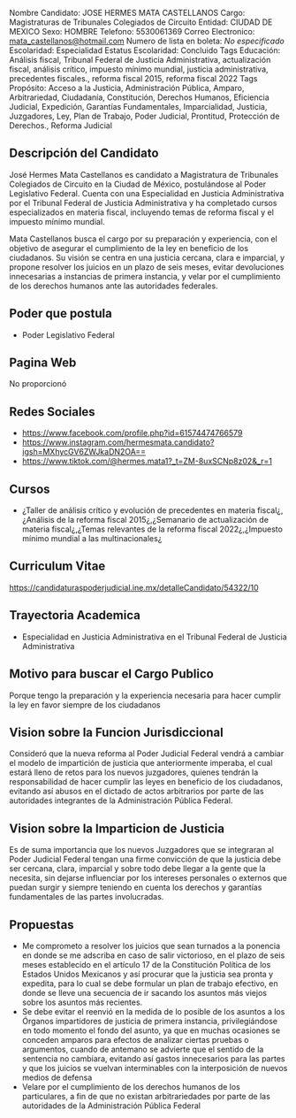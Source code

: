 Nombre Candidato: JOSE HERMES MATA CASTELLANOS
Cargo: Magistraturas de Tribunales Colegiados de Circuito
Entidad: CIUDAD DE MEXICO
Sexo: HOMBRE
Telefono: 5530061369
Correo Electronico: mata_castellanos@hotmail.com
Numero de lista en boleta: *No especificado*
Escolaridad: Especialidad
Estatus Escolaridad: Concluido
Tags Educación: Análisis fiscal, Tribunal Federal de Justicia Administrativa, actualización fiscal, análisis crítico, impuesto mínimo mundial, justicia administrativa, precedentes fiscales., reforma fiscal 2015, reforma fiscal 2022
Tags Propósito: Acceso a la Justicia, Administración Pública, Amparo, Arbitrariedad, Ciudadanía, Constitución, Derechos Humanos, Eficiencia Judicial, Expedición, Garantías Fundamentales, Imparcialidad, Justicia, Juzgadores, Ley, Plan de Trabajo, Poder Judicial, Prontitud, Protección de Derechos., Reforma Judicial


## Descripción del Candidato 

José Hermes Mata Castellanos es candidato a Magistratura de Tribunales Colegiados de Circuito en la Ciudad de México, postulándose al Poder Legislativo Federal. Cuenta con una Especialidad en Justicia Administrativa por el Tribunal Federal de Justicia Administrativa y ha completado cursos especializados en materia fiscal, incluyendo temas de reforma fiscal y el impuesto mínimo mundial.

Mata Castellanos busca el cargo por su preparación y experiencia, con el objetivo de asegurar el cumplimiento de la ley en beneficio de los ciudadanos. Su visión se centra en una justicia cercana, clara e imparcial, y propone resolver los juicios en un plazo de seis meses, evitar devoluciones innecesarias a instancias de primera instancia, y velar por el cumplimiento de los derechos humanos ante las autoridades federales.


## Poder que postula

- Poder Legislativo Federal


## Pagina Web

No proporcionó


## Redes Sociales

- https://www.facebook.com/profile.php?id=61574474766579
- https://www.instagram.com/hermesmata.candidato?igsh=MXhycGV6ZWJkaDN2OA==
- https://www.tiktok.com/@hermes.mata1?_t=ZM-8uxSCNp8z02&_r=1


## Cursos

- ¿Taller de análisis crítico y evolución de precedentes en materia fiscal¿,¿Análisis de la reforma fiscal 2015¿,¿Semanario de actualización de materia fiscal¿,¿Temas relevantes de la reforma fiscal 2022¿,¿Impuesto mínimo mundial a las multinacionales¿


## Curriculum Vitae

https://candidaturaspoderjudicial.ine.mx/detalleCandidato/54322/10


## Trayectoria Academica

- Especialidad en Justicia Administrativa en el Tribunal Federal de Justicia Administrativa


## Motivo para buscar el Cargo Publico

Porque tengo la preparación y la experiencia necesaria para hacer cumplir la ley en favor siempre de los ciudadanos


## Vision sobre la Funcion Jurisdiccional

Consideró que la nueva reforma al Poder Judicial Federal vendrá a cambiar el modelo de impartición de justicia que anteriormente imperaba, el cual estará lleno de retos para los nuevos juzgadores, quienes tendrán la responsabilidad de hacer cumplir las leyes en beneficio de los ciudadanos, evitando así abusos en el dictado de actos arbitrarios por parte de las autoridades integrantes de la Administración Pública Federal.


## Vision sobre la Imparticion de Justicia

Es de suma importancia que los nuevos Juzgadores que se integraran al Poder Judicial Federal tengan una firme convicción de que la justicia debe ser cercana, clara, imparcial y sobre todo debe llegar a la gente que la necesita, sin dejarse influenciar por los intereses personales o externos que puedan surgir y siempre teniendo en cuenta los derechos y garantías fundamentales de las partes involucradas.


## Propuestas

- Me comprometo a resolver los juicios que sean turnados a la ponencia en donde se me adscriba en caso de salir victorioso, en el plazo de seis meses establecido en el artículo 17 de la Constitución Política de los Estados Unidos Mexicanos y así procurar que la justicia sea pronta y expedita, para lo cual se debe formular un plan de trabajo efectivo, en donde se lleve una secuencia de ir sacando los asuntos más viejos sobre los asuntos más recientes.
- Se debe evitar el reenvió en la medida de lo posible de los asuntos a los Órganos impartidores de justicia de primera instancia, privilegiándose en todo momento el fondo del asunto, ya que en muchas ocasiones se conceden amparos para efectos de analizar ciertas pruebas o argumentos, cuando de antemano se advierte que el sentido de la sentencia no cambiara, evitando así gastos innecesarios para las partes y que los juicios se vuelvan interminables con la interposición de nuevos medios de defensa
- Velare por el cumplimiento de los derechos humanos de los particulares, a fin de que no existan arbitrariedades por parte de las autoridades de la Administración Pública Federal

